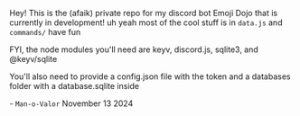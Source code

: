 Hey! This is the (afaik) private repo for my discord bot Emoji Dojo that is currently in development!
uh
yeah most of the cool stuff is in `data.js` and `commands/` have fun

FYI, the node modules you'll need are keyv, discord.js, sqlite3, and @keyv/sqlite

You'll also need to provide a config.json file with the token and a databases folder with a database.sqlite inside

\- `Man-o-Valor` November 13 2024
